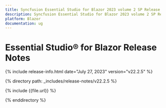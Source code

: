 ```yaml
---
title: Syncfusion Essential Studio for Blazor 2023 volume 2 SP Release Release Notes  
description: Syncfusion Essential Studio for Blazor 2023 volume 2 SP Release Release Notes  
platform: Blazor
documentation: ug
---
```

# Essential Studio&reg; for  Blazor  Release Notes  

{% include release-info.html date="July 27, 2023"   version="v22.2.5" %} 

{% directory path: _includes/release-notes/v22.2.5 %}

{% include {{file.url}} %}

{% enddirectory %}

